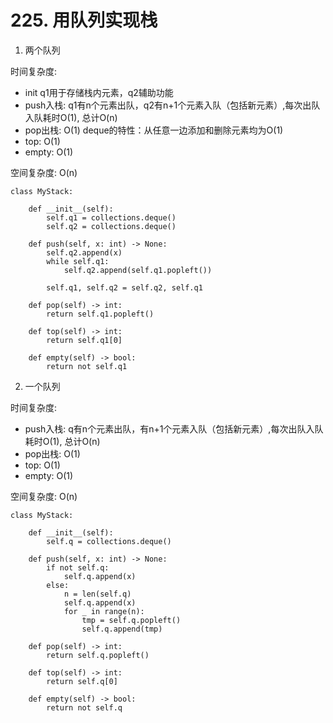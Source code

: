# 225. 用队列实现栈

1. 两个队列

时间复杂度: 
- init q1用于存储栈内元素，q2辅助功能
- push入栈: q1有n个元素出队，q2有n+1个元素入队（包括新元素）,每次出队入队耗时O(1), 总计O(n)
- pop出栈: O(1) deque的特性：从任意一边添加和删除元素均为O(1)
- top: O(1)
- empty: O(1)

空间复杂度: O(n)

```python3
class MyStack:

    def __init__(self):
        self.q1 = collections.deque()
        self.q2 = collections.deque()

    def push(self, x: int) -> None:
        self.q2.append(x)
        while self.q1:
            self.q2.append(self.q1.popleft())

        self.q1, self.q2 = self.q2, self.q1

    def pop(self) -> int:
        return self.q1.popleft()

    def top(self) -> int:
        return self.q1[0]

    def empty(self) -> bool:
        return not self.q1
```

2. 一个队列

时间复杂度: 
- push入栈: q有n个元素出队，有n+1个元素入队（包括新元素）,每次出队入队耗时O(1), 总计O(n)
- pop出栈: O(1)
- top: O(1)
- empty: O(1)

空间复杂度: O(n)

```python3
class MyStack:

    def __init__(self):
        self.q = collections.deque()

    def push(self, x: int) -> None:
        if not self.q:
            self.q.append(x)
        else:
            n = len(self.q)
            self.q.append(x)
            for _ in range(n):
                tmp = self.q.popleft()
                self.q.append(tmp)

    def pop(self) -> int:
        return self.q.popleft()

    def top(self) -> int:
        return self.q[0]

    def empty(self) -> bool:
        return not self.q
```
